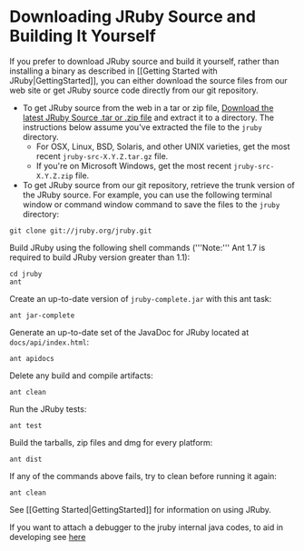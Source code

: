 Downloading JRuby Source and Building It Yourself
=================================================

If you prefer to download JRuby source and build it yourself, rather than installing a binary as described in [[Getting Started with JRuby|GettingStarted]], you can either download the source files from our web site or get JRuby source code directly from our git repository. 

* To get JRuby source from the web in a tar or zip file, [Download the latest JRuby Source .tar or .zip file](http://jruby.org/download) and extract it to a directory.  The instructions below assume you've extracted the file to the `jruby` directory. 
  * For OSX, Linux, BSD, Solaris, and other UNIX varieties, get the most recent `jruby-src-X.Y.Z.tar.gz` file.
  * If you're on Microsoft Windows, get the most recent `jruby-src-X.Y.Z.zip` file.
* To get JRuby source from our git repository, retrieve the trunk version of the JRuby source. For example, you can use the following terminal window or command window command to save the files to the `jruby` directory:

```
git clone git://jruby.org/jruby.git
```

Build JRuby using the following shell commands ('''Note:''' Ant 1.7 is required to build JRuby version greater than 1.1):

    cd jruby
    ant

Create an up-to-date version of `jruby-complete.jar` with this ant task:

    ant jar-complete

Generate an up-to-date set of the JavaDoc for JRuby located at `docs/api/index.html`:

    ant apidocs

Delete any build and compile artifacts:

    ant clean

Run the JRuby tests:

    ant test

Build the tarballs, zip files and dmg for every platform:

    ant dist

If any of the commands above fails, try to clean before running it again:

    ant clean

See [[Getting Started|GettingStarted]] for information on using JRuby.

If you want to attach a debugger to the jruby internal java codes, to aid in developing see [here](http://betterlogic.com/roger/2010/08/how-to-debug-jruby-core-in-netbeans/)